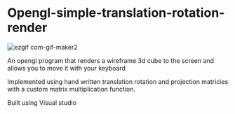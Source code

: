 # Opengl-simple-translation-rotation-render

![ezgif com-gif-maker2](https://user-images.githubusercontent.com/89361982/130409344-de97f526-a09d-4b89-88c0-d4e49a9acb00.gif)


An opengl program that renders a wireframe 3d cube to the screen and allows you to move it with your keyboard

Implemented using hand written translation rotation and projection matricies with a custom matrix multiplication function.

Built using Visual studio
